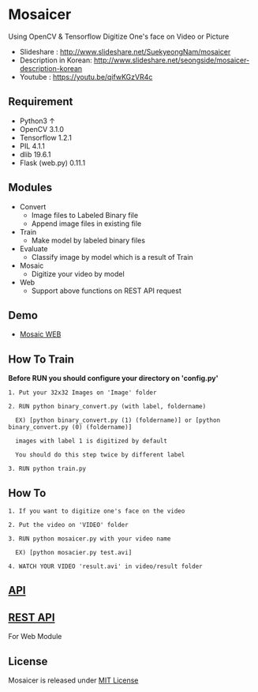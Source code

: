 # Mosaicer
Using OpenCV & Tensorflow Digitize One's face on Video or Picture

* Slideshare : http://www.slideshare.net/SuekyeongNam/mosaicer
* Description in Korean: http://www.slideshare.net/seongside/mosaicer-description-korean
* Youtube : https://youtu.be/qifwKGzVR4c


## Requirement
+ Python3 ↑
+ OpenCV 3.1.0
+ Tensorflow 1.2.1
+ PIL 4.1.1
+ dlib 19.6.1
+ Flask (web.py) 0.11.1

## Modules
* Convert
  * Image files to Labeled Binary file
  * Append image files in existing file
* Train
  * Make model by labeled binary files
* Evaluate
  * Classify image by model which is a result of Train
* Mosaic
  * Digitize your video by model
* Web
  * Support above functions on REST API request


## Demo
* [Mosaic WEB]

## How To Train
<strong>Before RUN you should configure your directory on 'config.py'</strong>

```
1. Put your 32x32 Images on 'Image' folder

2. RUN python binary_convert.py (with label, foldername)

  EX) [python binary_convert.py (1) (foldername)] or [python binary_convert.py (0) (foldername)]

  images with label 1 is digitized by default

  You should do this step twice by different label

3. RUN python train.py
```


## How To
```
1. If you want to digitize one's face on the video

2. Put the video on 'VIDEO' folder

3. RUN python mosaicer.py with your video name

  EX) [python mosacier.py test.avi]

4. WATCH YOUR VIDEO 'result.avi' in video/result folder
```

## [API]


## [REST API]
For Web Module


## License
Mosaicer is released under [MIT License]

[MIT License]: https://github.com/seongahjo/Mosaicer/blob/dev/LICENSE
[API]: https://github.com/seongahjo/Mosaicer/blob/master/API.md
[REST API]: https://github.com/seongahjo/Mosaicer/blob/master/REST_API.md
[Mosaic WEB]: https://github.com/seongahjo/Mosaicer/tree/master/node

